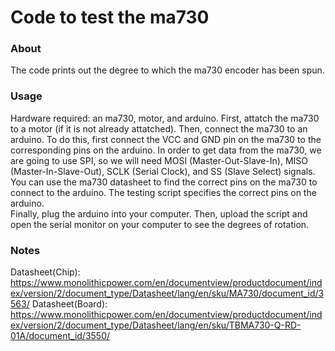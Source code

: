 Code to test the ma730
======================
### About

The code prints out the degree to which the ma730 encoder has been spun.

### Usage

Hardware required: an ma730, motor, and arduino. 
First, attatch the ma730 to a motor (if it is not already attatched). 
Then, connect the ma730 to an arduino. To do this, first connect the VCC and GND pin on the ma730 to the corresponding pins on the arduino. 
In order to get data from the ma730, we are going to use SPI, so we will need MOSI (Master-Out-Slave-In), MISO (Master-In-Slave-Out), SCLK (Serial Clock), and SS (Slave Select) signals. You can use the ma730 datasheet to find the correct pins on the ma730 to connect to the arduino. The testing script specifies the correct pins on the arduino.  
Finally, plug the arduino into your computer. 
Then, upload the script and open the serial monitor on your computer to see the degrees of rotation. 


### Notes
Datasheet(Chip):
https://www.monolithicpower.com/en/documentview/productdocument/index/version/2/document_type/Datasheet/lang/en/sku/MA730/document_id/3563/
Datasheet(Board):
https://www.monolithicpower.com/en/documentview/productdocument/index/version/2/document_type/Datasheet/lang/en/sku/TBMA730-Q-RD-01A/document_id/3550/

